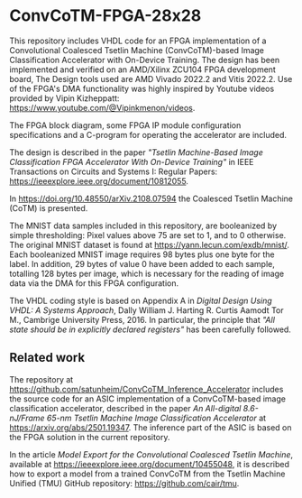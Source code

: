 # ConvCoTM-FPGA-28x28

This repository includes VHDL code for an FPGA implementation of a Convolutional Coalesced Tsetlin Machine (ConvCoTM)-based Image Classification Accelerator with On-Device Training. The design has been implemented and verified on an AMD/Xilinx ZCU104 FPGA development board, The Design tools used are AMD Vivado 2022.2 and Vitis 2022.2. Use of the FPGA's DMA functionality was highly inspired by Youtube videos provided by Vipin Kizheppatt: https://www.youtube.com/@Vipinkmenon/videos.

The FPGA block diagram, some FPGA IP module configuration specifications and a C-program for operating the accelerator are included.

The design is described in the paper <i>"Tsetlin Machine-Based Image Classification FPGA Accelerator With On-Device Training"</i> in 
IEEE Transactions on Circuits and Systems I: Regular Papers: https://ieeexplore.ieee.org/document/10812055.   

In https://doi.org/10.48550/arXiv.2108.07594 the Coalesced Tsetlin Machine (CoTM) is presented.

The MNIST data samples included in this repository, are booleanized by simple thresholding: Pixel values above 75 are set to 1, and to 0 otherwise. The original MNIST dataset is found at https://yann.lecun.com/exdb/mnist/. Each booleanized MNIST image requires 98 bytes plus one byte for the label. In addition, 29 bytes of value 0 have been added to each sample, totalling 128 bytes per image, which is necessary for the reading of image data via the DMA for this FPGA configuration.

The VHDL coding style is based on Appendix A in <i>Digital Design Using VHDL: A Systems Approach</i>, Dally William J. Harting R. Curtis Aamodt Tor M., Cambrige University Press, 2016. In particular, the principle that <i>"All state should be in explicitly declared registers"</i> has been carefully followed.

## Related work

The repository at https://github.com/satunheim/ConvCoTM_Inference_Accelerator includes the source code for an ASIC implementation of a ConvCoTM-based image classification accelerator, described in the paper <i>An All-digital 8.6-nJ/Frame 65-nm Tsetlin Machine Image Classification Accelerator</i> at https://arxiv.org/abs/2501.19347. The inference part of the ASIC is based on the FPGA solution in the current repository.

In the article <i>Model Export for the Convolutional Coalesced Tsetlin Machine</i>, available at 
https://ieeexplore.ieee.org/document/10455048, it is described how to export a model from a trained ConvCoTM from the Tsetlin Machine Unified (TMU) GitHub repository: https://github.com/cair/tmu. 